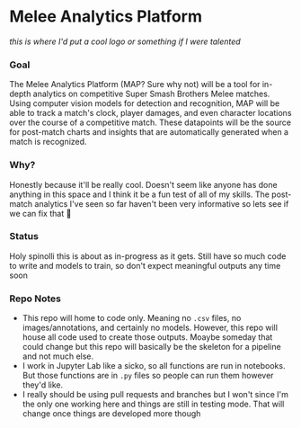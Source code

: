 # Melee Analytics Platform
*this is where I'd put a cool logo or something if I were talented*

### Goal
The Melee Analytics Platform (MAP? Sure why not) will be a tool for in-depth analytics on competitive Super Smash Brothers Melee matches. Using computer vision models for detection and recognition, MAP will be able to track a match's clock, player damages, and even character locations over the course of a competitive match. These datapoints will be the source for post-match charts and insights that are automatically generated when a match is recognized. 

### Why?
Honestly because it'll be really cool. Doesn't seem like anyone has done anything in this space and I think it be a fun test of all of my skills. The post-match analytics I've seen so far haven't been very informative so lets see if we can fix that 🫡

### Status
Holy spinolli this is about as in-progress as it gets. Still have so much code to write and models to train, so don't expect meaningful outputs any time soon

### Repo Notes
- This repo will home to code only. Meaning no `.csv` files, no images/annotations, and certainly no models. However, this repo will house all code used to create those outputs. Moaybe someday that could change but this repo will basically be the skeleton for a pipeline and not much else.
- I work in Jupyter Lab like a sicko, so all functions are run in notebooks. But those functions are in `.py` files so people can run them however they'd like.
- I really should be using pull requests and branches but I won't since I'm the only one working here and things are still in testing mode. That will change once things are developed more though